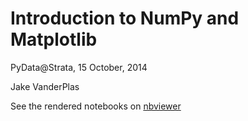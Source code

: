 # Introduction to NumPy and Matplotlib

PyData@Strata, 15 October, 2014

Jake VanderPlas

See the rendered notebooks on [nbviewer](http://nbviewer.ipython.org/github/jakevdp/PyData2014/tree/master/notebooks/)